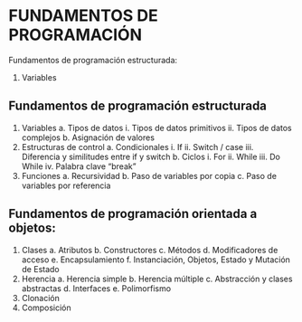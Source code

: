 # FUNDAMENTOS DE PROGRAMACIÓN

Fundamentos de programación estructurada:
1. Variables
## Fundamentos de programación estructurada
1. Variables
  a. Tipos de datos
    i. Tipos de datos primitivos
    ii. Tipos de datos complejos
b. Asignación de valores
2. Estructuras de control
  a. Condicionales
    i. If
    ii. Switch / case
    iii. Diferencia y similitudes entre if y switch
  b. Ciclos
    i. For
    ii. While
    iii. Do While
    iv. Palabra clave “break”
3. Funciones
    a. Recursividad
    b. Paso de variables por copia
    c. Paso de variables por referencia
## Fundamentos de programación orientada a objetos:
1. Clases
a. Atributos
b. Constructores
c. Métodos
d. Modificadores de acceso
e. Encapsulamiento
f. Instanciación, Objetos, Estado y Mutación de Estado
2. Herencia
a. Herencia simple
b. Herencia múltiple
c. Abstracción y clases abstractas
d. Interfaces
e. Polimorfismo
3. Clonación
4. Composición
